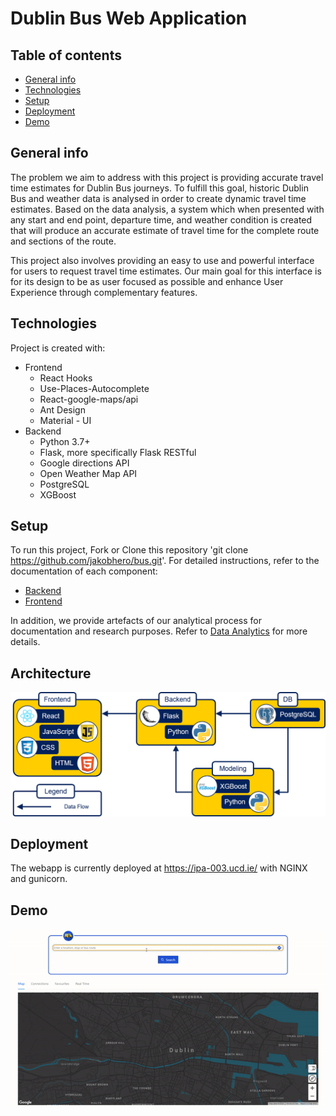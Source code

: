 # Dublin Bus Web Application

## Table of contents

- [General info](#general-info)
- [Technologies](#technologies)
- [Setup](#setup)
- [Deployment](#deployment)
- [Demo](#demo)

## General info

The problem we aim to address with this project is providing accurate travel time estimates for Dublin Bus journeys. To fulfill this goal, historic Dublin Bus and weather data is analysed in order to create dynamic travel time estimates. Based on the data analysis, a system which when presented with any start and end point, departure time, and weather condition is created that will produce an accurate estimate of travel time for the complete route and sections of the route.

This project also involves providing an easy to use and powerful interface for users to request travel time estimates. Our main goal for this interface is for its design to be as user focused as possible and enhance User Experience through complementary features.

## Technologies

Project is created with:

- Frontend
  - React Hooks
  - Use-Places-Autocomplete
  - React-google-maps/api
  - Ant Design
  - Material - UI
- Backend
  - Python 3.7+
  - Flask, more specifically Flask RESTful
  - Google directions API
  - Open Weather Map API
  - PostgreSQL
  - XGBoost

## Setup

To run this project, Fork or Clone this repository 'git clone https://github.com/jakobhero/bus.git'. For detailed instructions, refer to the documentation of each component:

- [Backend](backend/README.md)
- [Frontend](web/README.md)

In addition, we provide artefacts of our analytical process for documentation and research purposes. Refer to [Data Analytics](data_analytics/README.md) for more details.

## Architecture

<img src="./testing/Architecture.png" alt="Demo Gif"
	title="Demo"/>

## Deployment

The webapp is currently deployed at https://ipa-003.ucd.ie/ with NGINX and gunicorn.

## Demo

<img src="./web/Demo/demo.gif" alt="Demo Gif"
	title="Demo"/>
